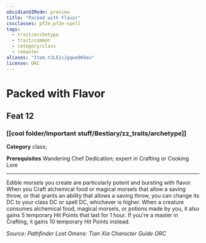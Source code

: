 ```yaml
---
obsidianUIMode: preview
title: "Packed with Flavor"
cssclasses: pf2e,pf2e-spell
tags:
  - trait/archetype
  - trait/common
  - category/class
  - remaster
aliases: "Item.tJLE2cJgqwe8K0eu"
license: ORC
---
```

# Packed with Flavor
## Feat 12
### [[cool folder/Important stuff/Bestiary/zz_traits/archetype]]

**Category** class; 



**Prerequisites** Wandering Chef Dedication; expert in Crafting or Cooking Lore
* * *
Edible morsels you create are particularly potent and bursting with flavor. When you Craft alchemical food or magical morsels that allow a saving throw, or that grants an ability that allows a saving throw, you can change its DC to your class DC or spell DC, whichever is higher. When a creature consumes alchemical food, magical morsels, or potions made by you, it also gains 5 temporary Hit Points that last for 1 hour. If you're a master in Crafting, it gains 10 temporary Hit Points instead.

*Source: Pathfinder Lost Omens: Tian Xia Character Guide*
*ORC*